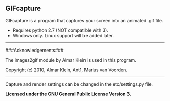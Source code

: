GIFcapture
----------

GIFcapture is a program that captures your screen into an animated .gif file. 

  - Requires python 2.7 (NOT compatible with 3).
  - Windows only. Linux support will be added later.


---

###Acknowledgements###

The images2gif module by Almar Klein is used in this program. 

Copyright (c) 2010, Almar Klein, Ant1, Marius van Voorden.



---


Capture and render settings can be changed in the etc/settings.py file. 



**Licensed under the GNU General Public License Version 3.**

  [Python Imaging Library]: http://www.pythonware.com/products/pil/
